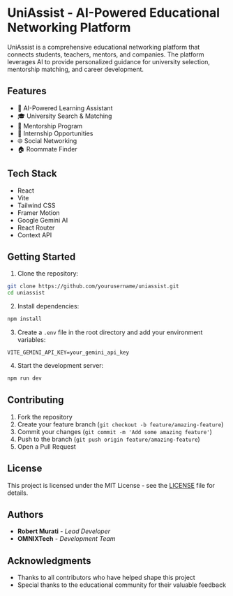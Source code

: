 # UniAssist - AI-Powered Educational Networking Platform

UniAssist is a comprehensive educational networking platform that connects students, teachers, mentors, and companies. The platform leverages AI to provide personalized guidance for university selection, mentorship matching, and career development.

## Features

- 🤖 AI-Powered Learning Assistant
- 🎓 University Search & Matching
- 👥 Mentorship Program
- 💼 Internship Opportunities
- 🌐 Social Networking
- 🏠 Roommate Finder

## Tech Stack

- React
- Vite
- Tailwind CSS
- Framer Motion
- Google Gemini AI
- React Router
- Context API

## Getting Started

1. Clone the repository:
```bash
git clone https://github.com/yourusername/uniassist.git
cd uniassist
```

2. Install dependencies:
```bash
npm install
```

3. Create a `.env` file in the root directory and add your environment variables:
```env
VITE_GEMINI_API_KEY=your_gemini_api_key
```

4. Start the development server:
```bash
npm run dev
```

## Contributing

1. Fork the repository
2. Create your feature branch (`git checkout -b feature/amazing-feature`)
3. Commit your changes (`git commit -m 'Add some amazing feature'`)
4. Push to the branch (`git push origin feature/amazing-feature`)
5. Open a Pull Request

## License

This project is licensed under the MIT License - see the [LICENSE](LICENSE) file for details.

## Authors

- **Robert Murati** - *Lead Developer*
- **OMNIXTech** - *Development Team*

## Acknowledgments

- Thanks to all contributors who have helped shape this project
- Special thanks to the educational community for their valuable feedback
